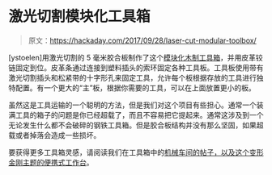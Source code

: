 # 激光切割模块化工具箱

> 原文：<https://hackaday.com/2017/09/28/laser-cut-modular-toolbox/>

[ystoelen]用激光切割的 5 毫米胶合板制作了这个[模块化木制工具箱](https://www.instructables.com/id/Modular-Multiplex-Toolbox-Lasercut/)，并用皮革铰链固定到位。皮革条通过连接到塑料插头的索环固定各种工具板。工具板使用带有激光切割插头和松紧带的十字形孔来固定工具，允许每个板根据存放的工具进行独特配置。有一个更大的“主”板，根据你需要的工具，可以在上面放置更小的板。

虽然这是工具运输的一个聪明的方法，但是我们对这个项目有些担心。通常一个装满工具的箱子的问题是你已经超载了，而且不容易把它提起来。通常这涉及到一个无论发生什么都不会破碎的钢铁工具箱。但是胶合板结构并没有那么坚固，如果超载或者掉落会造成一些损坏。

要获得更多工具箱灵感，请阅读我们在工具箱中的[机械车间的帖子，以及这个](https://hackaday.com/2016/10/21/a-machine-shop-in-a-toolbox-just-add-time/)[变形金刚主题的便携式工作台](https://hackaday.com/2014/09/03/soundwave-tunes-up-your-portable-workbench/)。